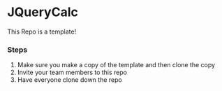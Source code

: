 # JQueryCalc

This Repo is a template!

### Steps
1. Make sure you make a copy of the template and then clone the copy
2. Invite your team members to this repo
3. Have everyone clone down the repo
